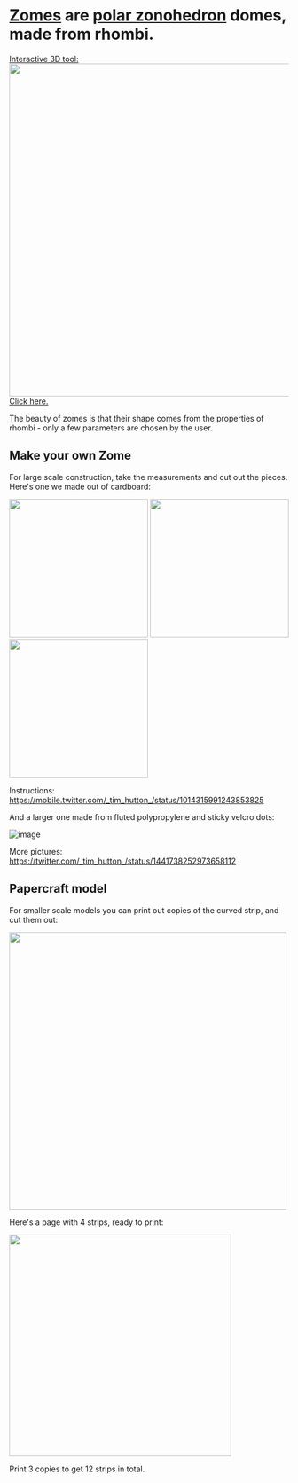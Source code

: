 # [Zomes](https://simplydifferently.org/Zome) are [polar zonohedron](https://mathworld.wolfram.com/PolarZonohedron.html) domes, made from rhombi. #

<a href="https://timhutton.github.io/zomes/">Interactive 3D tool:
<br>
<img width="600px" src="https://user-images.githubusercontent.com/647092/38961799-24394c62-4362-11e8-9e29-f0360f4e7997.png">
<br>
Click here.</a>

The beauty of zomes is that their shape comes from the properties of rhombi - only a few parameters are chosen by the user.

## Make your own Zome ##

For large scale construction, take the measurements and cut out the pieces. Here's one we made out of cardboard:

<img width="250px" src="https://user-images.githubusercontent.com/647092/50292783-e3b6dc80-0469-11e9-8fbc-985195ee5ab2.jpg"> <img width="250px" src="https://user-images.githubusercontent.com/647092/50292780-e1548280-0469-11e9-8940-c5c0017e5a53.jpg"> <img width="250px" src="https://user-images.githubusercontent.com/647092/50292782-e285af80-0469-11e9-9030-c90187d6b67c.jpg">

Instructions: https://mobile.twitter.com/_tim_hutton_/status/1014315991243853825

And a larger one made from fluted polypropylene and sticky velcro dots:

![image](https://user-images.githubusercontent.com/647092/134781897-bb1dc315-0ccf-420e-80f8-10532a408a04.png)

More pictures: https://twitter.com/_tim_hutton_/status/1441738252973658112

## Papercraft model ##

For smaller scale models you can print out copies of the curved strip, and cut them out:

<img width="500px" src="https://user-images.githubusercontent.com/647092/38958020-f074b8c0-4353-11e8-9560-627bbae9751f.png">

Here's a page with 4 strips, ready to print:

<img width="400px" src="https://user-images.githubusercontent.com/647092/38958307-c7b3cbfa-4354-11e8-9ed2-05f152bcb79c.png">

 Print 3 copies to get 12 strips in total.
